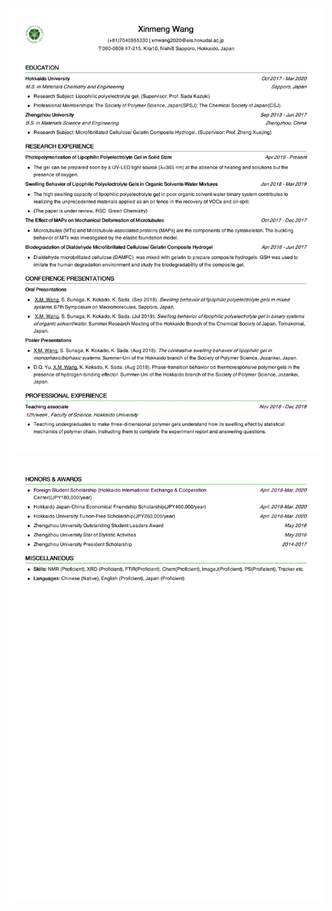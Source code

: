 <!doctype html>

<html>

<head>

<meta charset="UTF-8">

<meta name="Generator" content="EditPlus®">

<meta name="Author" content="">

<meta name="Keywords" content="">

<meta name="Description" content="">

<title>Wang Xinmeng</title>

</head>

<body>

<img src="0001.jpg">

<img src="0002.jpg">

</body>

</html>
